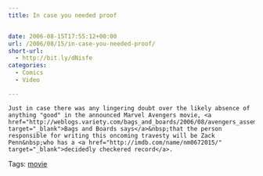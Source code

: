 ```yaml
---
title: In case you needed proof


date: 2006-08-15T17:55:12+00:00
url: /2006/08/15/in-case-you-needed-proof/
short-url:
  - http://bit.ly/dNisfe
categories:
  - Comics
  - Video

---
```

<div class='microid-mailto+http:sha1:a207aa42e544280bf7886803bfb8236ce6b13f3b'>
  
    Just in case there was any lingering doubt over the likely absence of anything "good" in the announced Marvel Avengers movie, <a href="http://weblogs.variety.com/bags_and_boards/2006/08/avengers_assemb.html" target="_blank">Bags and Boards says</a>&nbsp;that the person responsible for writing this oncoming travesty will be Zack Penn&nbsp;who has a <a href="http://imdb.com/name/nm0672015/" target="_blank">decidedly checkered record</a>.
  
</div>

<div class="st-post-tags">
  Tags: <a href="http://www.cavort.org/tag/movie/" title="movie" rel="tag">movie</a><br />
</div>